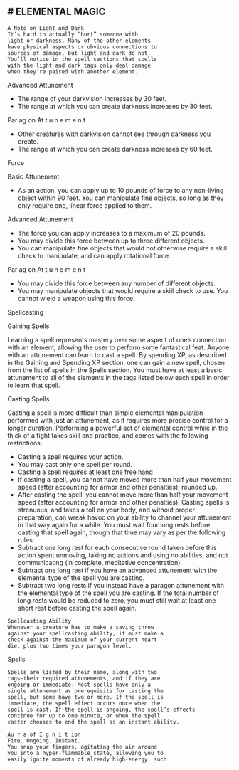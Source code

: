 ## # ELEMENTAL MAGIC

```
A Note on Light and Dark
It’s hard to actually “hurt” someone with
light or darkness. Many of the other elements
have physical aspects or obvious connections to
sources of damage, but light and dark do not.
You’ll notice in the spell sections that spells
with the light and dark tags only deal damage
when they’re paired with another element.
```

Advanced Attunement

- The range of your darkvision increases by 30
  feet.
- The range at which you can create darkness
  increases by 30 feet.

Par ag on At t u n e m e n t

- Other creatures with darkvision cannot see
  through darkness you create.
- The range at which you can create darkness
  increases by 60 feet.

Force

Basic Attunement

- As an action, you can apply up to 10 pounds of
  force to any non-living object within 90 feet. You
  can manipulate fine objects, so long as they only
  require one, linear force applied to them.

Advanced Attunement

- The force you can apply increases to a
  maximum of 20 pounds.
- You may divide this force between up to three
  different objects.
- You can manipulate fine objects that would not
  otherwise require a skill check to manipulate, and
  can apply rotational force.

Par ag on At t u n e m e n t

- You may divide this force between any number
  of different objects.
- You may manipulate objects that would require
  a skill check to use. You cannot wield a weapon
  using this force.

Spellcasting

Gaining Spells

Learning a spell represents mastery over some
aspect of one’s connection with an element, allowing
the user to perform some fantastical feat. Anyone
with an attunement can learn to cast a spell.
By spending XP, as described in the Gaining and
Spending XP section, one can gain a new spell,
chosen from the list of spells in the Spells section.
You must have at least a basic attunement to all of
the elements in the tags listed below each spell in
order to learn that spell.

Casting Spells

Casting a spell is more difficult than simple
elemental manipulation performed with just an
attunement, as it requires more precise control for a
longer duration. Performing a powerful act of
elemental control while in the thick of a fight takes
skill and practice, and comes with the following
restrictions:

- Casting a spell requires your action.
- You may cast only one spell per round.
- Casting a spell requires at least one free hand
- If casting a spell, you cannot have moved more
  than half your movement speed (after accounting
  for armor and other penalties), rounded up.
- After casting the spell, you cannot move more
  than half your movement speed (after accounting
  for armor and other penalties).
  Casting spells is strenuous, and takes a toll on
  your body, and without proper preparation, can
  wreak havoc on your ability to channel your
  attunement in that way again for a while. You must
  wait four long rests before casting that spell again,
  though that time may vary as per the following rules:
- Subtract one long rest for each consecutive
  round taken before this action spent unmoving,
  taking no actions and using no abilities, and not
  communicating (in complete, meditative
  concentration).
- Subtract one long rest if you have an advanced
  attunement with the elemental type of the spell you
  are casting.
- Subtract two long rests if you instead have a
  paragon attunement with the elemental type of the
  spell you are casting.
  If the total number of long rests would be
  reduced to zero, you must still wait at least one short
  rest before casting the spell again.

```
Spellcasting Ability
Whenever a creature has to make a saving throw
against your spellcasting ability, it must make a
check against the maximum of your current heart
die, plus two times your paragon level.
```

Spells

```
Spells are listed by their name, along with two
tags—their required attunements, and if they are
ongoing or immediate. Most spells have only a
single attunement as prerequisite for casting the
spell, but some have two or more. If the spell is
immediate, the spell effect occurs once when the
spell is cast. If the spell is ongoing, the spell’s effects
continue for up to one minute, or when the spell
caster chooses to end the spell as an instant ability.
```

```
Au r a of I g n i t ion
Fire. Ongoing. Instant.
You snap your fingers, agitating the air around
you into a hyper-flammable state, allowing you to
easily ignite moments of already high-energy, such
```
